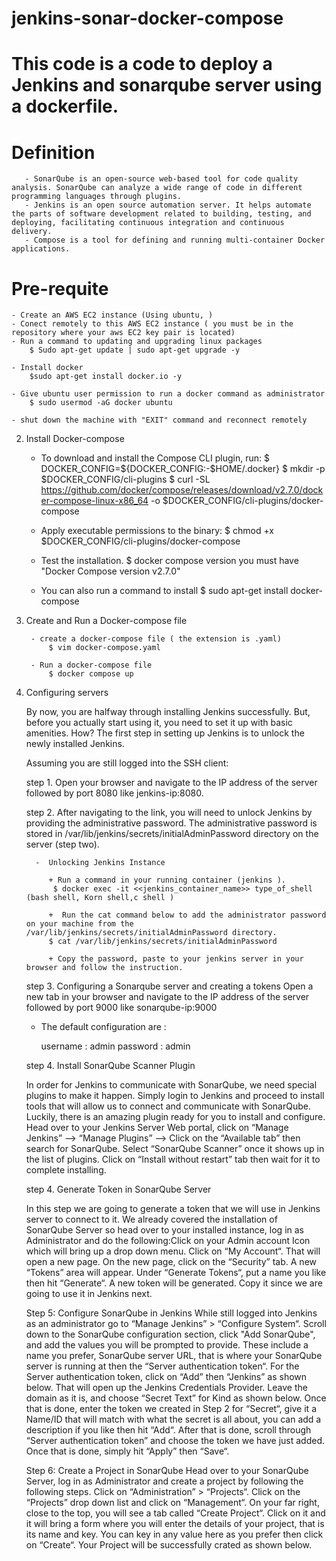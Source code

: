 # jenkins-sonar-docker-compose
# This code is a code to deploy a Jenkins and sonarqube server using a dockerfile.

# Definition 

       - SonarQube is an open-source web-based tool for code quality analysis. SonarQube can analyze a wide range of code in different programming languages through plugins.
       - Jenkins is an open source automation server. It helps automate the parts of software development related to building, testing, and deploying, facilitating continuous integration and continuous delivery.
       - Compose is a tool for defining and running multi-container Docker applications.

#  Pre-requite 

    - Create an AWS EC2 instance (Using ubuntu, ) 
    - Conect remotely to this AWS EC2 instance ( you must be in the repository where your aws EC2 key pair is located)
    - Run a command to updating and upgrading linux packages 
        $ Sudo apt-get update | sudo apt-get upgrade -y 

    - Install docker 
        $sudo apt-get install docker.io -y

    - Give ubuntu user permission to run a docker command as administrator 
        $ sudo usermod -aG docker ubuntu

    - shut down the machine with "EXIT" command and reconnect remotely


2. Install Docker-compose
	- To download and install the Compose CLI plugin, run:
        $ DOCKER_CONFIG=${DOCKER_CONFIG:-$HOME/.docker}
        $ mkdir -p $DOCKER_CONFIG/cli-plugins
        $ curl -SL https://github.com/docker/compose/releases/download/v2.7.0/docker-compose-linux-x86_64 -o $DOCKER_CONFIG/cli-plugins/docker-compose
		
	- Apply executable permissions to the binary:
        $ chmod +x $DOCKER_CONFIG/cli-plugins/docker-compose
	
	- Test the installation.
         $ docker compose version
            you must have "Docker Compose version v2.7.0"
    - You can also run a command to install 
         $ sudo apt-get install docker-compose 


3. Create and Run a Docker-compose file 

        - create a docker-compose file ( the extension is .yaml)
            $ vim docker-compose.yaml
         
        - Run a docker-compose file 
            $ docker compose up       


4. Configuring servers 

    By now, you are halfway through installing Jenkins successfully. But, before you actually start using it, you need to set it up with basic amenities. How? The first step in setting up Jenkins is to unlock the newly installed Jenkins.

    Assuming you are still logged into the SSH client:

    step 1.    Open your browser and navigate to the IP address of the server followed by port 8080 like jenkins-ip:8080.

    step 2.  After navigating to the link, you will need to unlock Jenkins by providing the administrative password. The administrative password is  stored in /var/lib/jenkins/secrets/initialAdminPassword directory on the server (step two).
         
         -  Unlocking Jenkins Instance

            + Run a command in your running container (jenkins ).
             $ docker exec -it <<jenkins_container_name>> type_of_shell (bash shell, Korn shell,c shell ) 

            +  Run the cat command below to add the administrator password on your machine from the /var/lib/jenkins/secrets/initialAdminPassword directory.
            $ cat /var/lib/jenkins/secrets/initialAdminPassword

            + Copy the password, paste to your jenkins server in your browser and follow the instruction.


    step 3. Configuring a Sonarqube server and creating a tokens 
       Open a new tab in  your browser and navigate to the IP address of the server followed by port 9000 like sonarqube-ip:9000 
    
    - The default configuration are :

        username : admin
        password : admin


    step 4. Install SonarQube Scanner Plugin

    In order for Jenkins to communicate with SonarQube, we need special plugins to make it happen. Simply login to Jenkins and proceed to install tools that will allow us to connect and communicate with SonarQube. Luckily, there is an amazing plugin ready for you to install and configure. Head over to your Jenkins Server Web portal, click on “Manage Jenkins” --> “Manage Plugins” --> Click on the “Available tab” then search for SonarQube. Select “SonarQube Scanner” once it shows up in the list of plugins. Click on “Install without restart” tab then wait for it to complete installing. 

    step 4.  Generate Token in SonarQube Server

    In this step we are going to generate a token that we will use in Jenkins server to connect to it. We already covered the installation of SonarQube Server so head over to your installed instance, log in as Administrator and do the following:Click on your Admin account Icon which will bring up a drop down menu. Click on “My Account“. That will open a new page. On the new page, click on the “Security” tab. A new “Tokens” area will appear. Under “Generate Tokens“, put a name you like then hit “Generate“. 
  A new token will be generated. Copy it since we are going to use it in Jenkins next.


    Step 5: Configure SonarQube in Jenkins
    While still logged into Jenkins as an administrator go to “Manage Jenkins” > “Configure System“. Scroll down to the SonarQube configuration section, click "Add SonarQube", and add the values you will be prompted to provide.
    These include a name you prefer, SonarQube server URL, that is where your SonarQube server is running at then the “Server authentication token“. For the Server authentication token, click on “Add” then “Jenkins” as shown below.
    That will open up the Jenkins Credentials Provider. Leave the domain as it is, and choose “Secret Text” for Kind as shown below. Once that is done, enter the token we created in Step 2 for “Secret“, give it a Name/ID that will match with what the secret is all about, you can add a description if you like then hit “Add“.
    After that is done, scroll through “Server authentication token” and choose the token we have just added. Once that is done, simply hit “Apply” then “Save“.


    Step 6: Create a Project in SonarQube
    Head over to your SonarQube Server, log in as Administrator and create a project by following the following steps. Click on “Administration” > “Projects“. Click on the “Projects” drop down list and click on “Management“. On your far right, close to the top, you will see a tab called “Create Project“.  Click on it and it will bring a form where you will enter the details of your project, that is its name and key. You can key in any value here as you prefer then click on “Create“.
    Your Project will be successfully crated as shown below.
